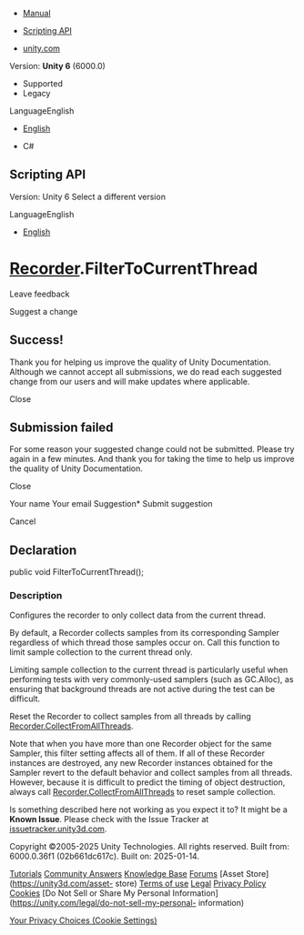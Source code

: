 [ ]()

  * [Manual](../Manual/index.html)
  * [Scripting API](../ScriptReference/index.html)

  * [unity.com](https://unity.com/)

Version: **Unity 6** (6000.0)

  * Supported
  * Legacy

LanguageEnglish

  * [English]()

  * C#

[ ](https://docs.unity3d.com)

## Scripting API

Version: Unity 6 Select a different version

LanguageEnglish

  * [English]()

#  [Recorder](Profiling.Recorder.html).FilterToCurrentThread

Leave feedback

Suggest a change

## Success!

Thank you for helping us improve the quality of Unity Documentation. Although
we cannot accept all submissions, we do read each suggested change from our
users and will make updates where applicable.

Close

## Submission failed

For some reason your suggested change could not be submitted. Please <a>try
again</a> in a few minutes. And thank you for taking the time to help us
improve the quality of Unity Documentation.

Close

Your name Your email Suggestion* Submit suggestion

Cancel

[ ]()

## Declaration

public void FilterToCurrentThread();

### Description

Configures the recorder to only collect data from the current thread.

By default, a Recorder collects samples from its corresponding Sampler
regardless of which thread those samples occur on. Call this function to limit
sample collection to the current thread only.  
  
Limiting sample collection to the current thread is particularly useful when
performing tests with very commonly-used samplers (such as GC.Alloc), as
ensuring that background threads are not active during the test can be
difficult.  
  
Reset the Recorder to collect samples from all threads by calling
[Recorder.CollectFromAllThreads](Profiling.Recorder.CollectFromAllThreads.html).  
  
Note that when you have more than one Recorder object for the same Sampler,
this filter setting affects all of them. If all of these Recorder instances
are destroyed, any new Recorder instances obtained for the Sampler revert to
the default behavior and collect samples from all threads. However, because it
is difficult to predict the timing of object destruction, always call
[Recorder.CollectFromAllThreads](Profiling.Recorder.CollectFromAllThreads.html)
to reset sample collection.

Is something described here not working as you expect it to? It might be a
**Known Issue**. Please check with the Issue Tracker at
[issuetracker.unity3d.com](https://issuetracker.unity3d.com).

Copyright ©2005-2025 Unity Technologies. All rights reserved. Built from:
6000.0.36f1 (02b661dc617c). Built on: 2025-01-14.

[Tutorials](https://unity3d.com/learn) [Community
Answers](https://answers.unity3d.com) [Knowledge
Base](https://support.unity3d.com/hc/en-us)
[Forums](https://forum.unity3d.com) [Asset Store](https://unity3d.com/asset-
store) [Terms of use](https://docs.unity3d.com/Manual/TermsOfUse.html)
[Legal](https://unity.com/legal) [Privacy
Policy](https://unity.com/legal/privacy-policy)
[Cookies](https://unity.com/legal/cookie-policy) [Do Not Sell or Share My
Personal Information](https://unity.com/legal/do-not-sell-my-personal-
information)

[Your Privacy Choices (Cookie Settings)](javascript:void\(0\);)

